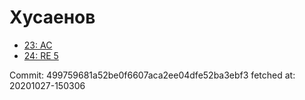 # Хусаенов
- [23: AC](23.md)
- [24: RE 5](24.md)

Commit: 499759681a52be0f6607aca2ee04dfe52ba3ebf3
 fetched at: 20201027-150306

